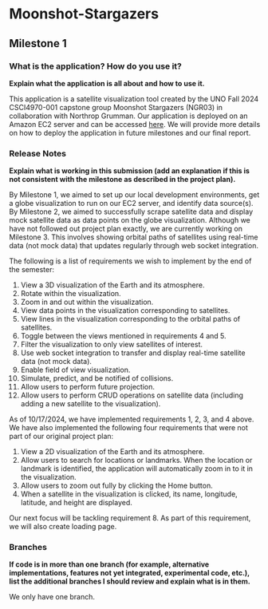 # Moonshot-Stargazers
## Milestone 1
### What is the application? How do you use it?
**Explain what the application is all about and how to use it.**

This application is a satellite visualization tool created by the UNO Fall 2024 CSCI4970-001 capstone group Moonshot Stargazers (NGR03) in collaboration with Northrop Grumman. Our application is deployed on an Amazon EC2 server and can be accessed [here](http://35.173.229.2:3000/). We will provide more details on how to deploy the application in future milestones and our final report. 

### Release Notes
**Explain what is working in this submission (add an explanation if this is not consistent with the milestone as described in the project plan).**

By Milestone 1, we aimed to set up our local development environments, get a globe visualization to run on our EC2 server, and identify data source(s). By Milestone 2, we aimed to successfully scrape satellite data and display mock satellite data as data points on the globe visualization. Although we have not followed out project plan exactly, we are currently working on Milestone 3. This involves showing orbital paths of satellites using real-time data (not mock data) that updates regularly through web socket integration. 

The following is a list of requirements we wish to implement by the end of the semester:
1. View a 3D visualization of the Earth and its atmosphere.
2. Rotate within the visualization.
3. Zoom in and out within the visualization.
4. View data points in the visualization corresponding to satellites.
5. View lines in the visualization corresponding to the orbital paths of satellites.
6. Toggle between the views mentioned in requirements 4 and 5.
7. Filter the visualization to only view satellites of interest.
8. Use web socket integration to transfer and display real-time satellite data (not mock data).
9. Enable field of view visualization.
10. Simulate, predict, and be notified of collisions.
11. Allow users to perform future projection.
12. Allow users to perform CRUD operations on satellite data (including adding a new satellite to the visualization).
    
As of 10/17/2024, we have implemented requirements 1, 2, 3, and 4 above. We have also implemented the following four requirements that were not part of our original project plan:
1. View a 2D visualization of the Earth and its atmosphere.
2. Allow users to search for locations or landmarks. When the location or landmark is identified, the application will automatically zoom in to it in the visualization.
3. Allow users to zoom out fully by clicking the Home button.
4. When a satellite in the visualization is clicked, its name, longitude, latitude, and height are displayed.

Our next focus will be tackling requirement 8. As part of this requirement, we will also create loading page. 

### Branches
**If code is in more than one branch (for example, alternative implementations, features not yet integrated, experimental code, etc.), list the additional branches I should review and explain what is in them.**

We only have one branch. 





